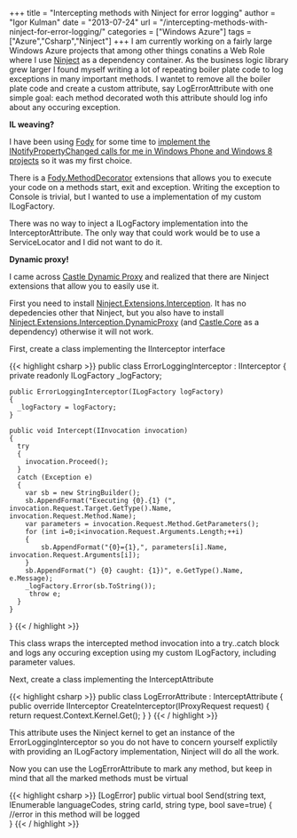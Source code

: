 +++
title = "Intercepting methods with Ninject for error logging"
author = "Igor Kulman"
date = "2013-07-24"
url = "/intercepting-methods-with-ninject-for-error-logging/"
categories = ["Windows Azure"]
tags = ["Azure","Csharp","Ninject"]
+++
I am currently working on a fairly large Windows Azure projects that among other things conatins a Web Role where I use [Ninject][1] as a dependency container. As the business logic library grew larger I found myself writing a lot of repeating boiler plate code to log exceptions in many important methods. I wantet to remove all the boiler plate code and create a custom attribute, say LogErrorAttribute with one simple goal: each method decorated woth this attribute should log info about any occuring exception.

**IL weaving?**

I have been using [Fody][2] for some time to [implement the INotifyPropertyChanged calls for me in Windows Phone and Windows 8 projects][3] so it was my first choice. 

There is a [Fody.MethodDecorator][4] extensions that allows you to execute your code on a methods start, exit and exception. Writing the exception to Console is trivial, but I wanted to use a implementation of my custom ILogFactory. 

<!--more-->

There was no way to inject a ILogFactory implementation into the InterceptorAttribute. The only way that could work would be to use a ServiceLocator and I did not want to do it.

**Dynamic proxy!**

I came across [Castle Dynamic Proxy][5] and realized that there are Ninject extensions that allow you to easily use it. 

First you need to install [Ninject.Extensions.Interception][6]. It has no depedencies other that Ninject, but you also have to install [Ninject.Extensions.Interception.DynamicProxy][7] (and [Castle.Core][8] as a dependency) otherwise it will not work.

First, create a class implementing the IInterceptor interface

{{< highlight csharp >}}
public class ErrorLoggingInterceptor : IInterceptor
{
    private readonly ILogFactory _logFactory;

    public ErrorLoggingInterceptor(ILogFactory logFactory)
    {
      _logFactory = logFactory;
    }

    public void Intercept(IInvocation invocation)
    {
      try
      {
        invocation.Proceed();
      }
      catch (Exception e)
      {
        var sb = new StringBuilder();
        sb.AppendFormat("Executing {0}.{1} (", invocation.Request.Target.GetType().Name, invocation.Request.Method.Name);
        var parameters = invocation.Request.Method.GetParameters();
        for (int i=0;i<invocation.Request.Arguments.Length;++i)
        {
            sb.AppendFormat("{0}={1},", parameters[i].Name, invocation.Request.Arguments[i]);
        }
        sb.AppendFormat(") {0} caught: {1})", e.GetType().Name, e.Message);
        _logFactory.Error(sb.ToString());
         throw e;
      }
    }
}
{{< / highlight >}}

This class wraps the intercepted method invocation into a try..catch block and logs any occuring exception using my custom ILogFactory, including parameter values.

Next, create a class implementing the InterceptAttribute

{{< highlight csharp >}}
public class LogErrorAttribute : InterceptAttribute
{
    public override IInterceptor CreateInterceptor(IProxyRequest request)
    {
        return request.Context.Kernel.Get<ErrorLoggingInterceptor>();
    }
}
{{< / highlight >}}

This attribute uses the Ninject kernel to get an instance of the ErrorLoggingInterceptor so you do not have to concern yourself explictily with providing an ILogFactory implementation, Ninject will do all the work.

Now you can use the LogErrorAttribute to mark any method, but keep in mind that all the marked methods must be virtual

{{< highlight csharp >}}
[LogError]
public virtual bool Send(string text, IEnumerable<string> languageCodes, string carId, string type, bool save=true)
{
    //error in this method will be logged  
}
{{< / highlight >}}

 [1]: http://www.ninject.org/
 [2]: https://github.com/Fody/Fody
 [3]: http://blog.kulman.sk/inotifypropertychanged-the-easy-way-in-windows-phone-and-windows-8/ "INotifyPropertyChanged the easy way in Windows Phone and Windows 8"
 [4]: https://github.com/Fody/MethodDecorator
 [5]: http://www.castleproject.org/projects/dynamicproxy/
 [6]: http://www.nuget.org/packages/Ninject.Extensions.Interception/3.0.0.8
 [7]: http://www.nuget.org/packages/Ninject.Extensions.Interception.DynamicProxy/3.0.0.8
 [8]: http://www.nuget.org/packages/Castle.Core/
